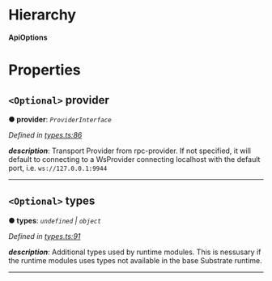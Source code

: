 

# Hierarchy

**ApiOptions**

# Properties

<a id="provider"></a>

## `<Optional>` provider

**● provider**: *`ProviderInterface`*

*Defined in [types.ts:86](https://github.com/polkadot-js/api/blob/25c18bb/packages/api/src/types.ts#L86)*

*__description__*: Transport Provider from rpc-provider. If not specified, it will default to connecting to a WsProvider connecting localhost with the default port, i.e. `ws://127.0.0.1:9944`

___
<a id="types"></a>

## `<Optional>` types

**● types**: *`undefined` | `object`*

*Defined in [types.ts:91](https://github.com/polkadot-js/api/blob/25c18bb/packages/api/src/types.ts#L91)*

*__description__*: Additional types used by runtime modules. This is nessusary if the runtime modules uses types not available in the base Substrate runtime.

___

